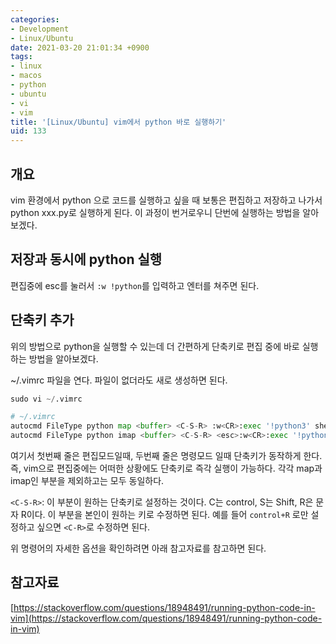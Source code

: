 ```yaml
---
categories:
- Development
- Linux/Ubuntu
date: 2021-03-20 21:01:34 +0900
tags:
- linux
- macos
- python
- ubuntu
- vi
- vim
title: '[Linux/Ubuntu] vim에서 python 바로 실행하기'
uid: 133
---
```


## 개요

vim 환경에서 python 으로 코드를 실행하고 싶을 때 보통은 편집하고 저장하고 나가서 python xxx.py로 실행하게 된다. 이 과정이 번거로우니 단번에 실행하는 방법을 알아보겠다.

## 저장과 동시에 python 실행

편집중에 esc를 눌러서 `:w !python`를 입력하고 엔터를 쳐주면 된다.

## 단축키 추가

위의 방법으로 python을 실행할 수 있는데 더 간편하게 단축키로 편집 중에 바로 실행하는 방법을 알아보겠다.

~/.vimrc 파일을 연다. 파일이 없더라도 새로 생성하면 된다.

```python
sudo vi ~/.vimrc
```

```python
# ~/.vimrc
autocmd FileType python map <buffer> <C-S-R> :w<CR>:exec '!python3' shellescape(@%, 1)<CR>
autocmd FileType python imap <buffer> <C-S-R> <esc>:w<CR>:exec '!python3' shellescape(@%, 1)<CR>
```

여기서 첫번째 줄은 편집모드일때, 두번째 줄은 명령모드 일때 단축키가 동작하게 한다. 즉, vim으로 편집중에는 어떠한 상황에도 단축키로 즉각 실행이 가능하다. 각각 map과 imap인 부분을 제외하고는 모두 동일하다.

`<C-S-R>`: 이 부분이 원하는 단축키로 설정하는 것이다. C는 control, S는 Shift, R은 문자 R이다. 이 부분을 본인이 원하는 키로 수정하면 된다. 예를 들어 `control+R` 로만 설정하고 싶으면 `<C-R>`로 수정하면 된다.

위 명령어의 자세한 옵션을 확인하려면 아래 참고자료를 참고하면 된다.

## 참고자료

[https://stackoverflow.com/questions/18948491/running-python-code-in-vim](https://stackoverflow.com/questions/18948491/running-python-code-in-vim)